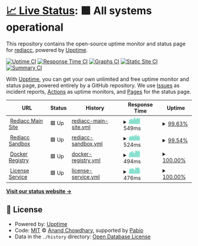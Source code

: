 # [📈 Live Status](https://status.rediacc.com): <!--live status--> **🟩 All systems operational**

This repository contains the open-source uptime monitor and status page for [rediacc](https://status.rediacc.com), powered by [Upptime](https://github.com/upptime/upptime).

[![Uptime CI](https://github.com/rediacc/upptime/workflows/Uptime%20CI/badge.svg)](https://github.com/rediacc/upptime/actions?query=workflow%3A%22Uptime+CI%22)
[![Response Time CI](https://github.com/rediacc/upptime/workflows/Response%20Time%20CI/badge.svg)](https://github.com/rediacc/upptime/actions?query=workflow%3A%22Response+Time+CI%22)
[![Graphs CI](https://github.com/rediacc/upptime/workflows/Graphs%20CI/badge.svg)](https://github.com/rediacc/upptime/actions?query=workflow%3A%22Graphs+CI%22)
[![Static Site CI](https://github.com/rediacc/upptime/workflows/Static%20Site%20CI/badge.svg)](https://github.com/rediacc/upptime/actions?query=workflow%3A%22Static+Site+CI%22)
[![Summary CI](https://github.com/rediacc/upptime/workflows/Summary%20CI/badge.svg)](https://github.com/rediacc/upptime/actions?query=workflow%3A%22Summary+CI%22)

With [Upptime](https://upptime.js.org), you can get your own unlimited and free uptime monitor and status page, powered entirely by a GitHub repository. We use [Issues](https://github.com/rediacc/upptime/issues) as incident reports, [Actions](https://github.com/rediacc/upptime/actions) as uptime monitors, and [Pages](https://status.rediacc.com) for the status page.

<!--start: status pages-->
<!-- This summary is generated by Upptime (https://github.com/upptime/upptime) -->
<!-- Do not edit this manually, your changes will be overwritten -->
<!-- prettier-ignore -->
| URL | Status | History | Response Time | Uptime |
| --- | ------ | ------- | ------------- | ------ |
| <img alt="" src="https://www.rediacc.com/favicon.ico" height="13"> [Rediacc Main Site](https://www.rediacc.com) | 🟩 Up | [rediacc-main-site.yml](https://github.com/rediacc/upptime/commits/HEAD/history/rediacc-main-site.yml) | <details><summary><img alt="Response time graph" src="./graphs/rediacc-main-site/response-time-week.png" height="20"> 549ms</summary><br><a href="https://status.rediacc.com/history/rediacc-main-site"><img alt="Response time 549" src="https://img.shields.io/endpoint?url=https%3A%2F%2Fraw.githubusercontent.com%2Frediacc%2Fupptime%2FHEAD%2Fapi%2Frediacc-main-site%2Fresponse-time.json"></a><br><a href="https://status.rediacc.com/history/rediacc-main-site"><img alt="24-hour response time 561" src="https://img.shields.io/endpoint?url=https%3A%2F%2Fraw.githubusercontent.com%2Frediacc%2Fupptime%2FHEAD%2Fapi%2Frediacc-main-site%2Fresponse-time-day.json"></a><br><a href="https://status.rediacc.com/history/rediacc-main-site"><img alt="7-day response time 549" src="https://img.shields.io/endpoint?url=https%3A%2F%2Fraw.githubusercontent.com%2Frediacc%2Fupptime%2FHEAD%2Fapi%2Frediacc-main-site%2Fresponse-time-week.json"></a><br><a href="https://status.rediacc.com/history/rediacc-main-site"><img alt="30-day response time 549" src="https://img.shields.io/endpoint?url=https%3A%2F%2Fraw.githubusercontent.com%2Frediacc%2Fupptime%2FHEAD%2Fapi%2Frediacc-main-site%2Fresponse-time-month.json"></a><br><a href="https://status.rediacc.com/history/rediacc-main-site"><img alt="1-year response time 549" src="https://img.shields.io/endpoint?url=https%3A%2F%2Fraw.githubusercontent.com%2Frediacc%2Fupptime%2FHEAD%2Fapi%2Frediacc-main-site%2Fresponse-time-year.json"></a></details> | <details><summary><a href="https://status.rediacc.com/history/rediacc-main-site">99.63%</a></summary><a href="https://status.rediacc.com/history/rediacc-main-site"><img alt="All-time uptime 99.63%" src="https://img.shields.io/endpoint?url=https%3A%2F%2Fraw.githubusercontent.com%2Frediacc%2Fupptime%2FHEAD%2Fapi%2Frediacc-main-site%2Fuptime.json"></a><br><a href="https://status.rediacc.com/history/rediacc-main-site"><img alt="24-hour uptime 99.46%" src="https://img.shields.io/endpoint?url=https%3A%2F%2Fraw.githubusercontent.com%2Frediacc%2Fupptime%2FHEAD%2Fapi%2Frediacc-main-site%2Fuptime-day.json"></a><br><a href="https://status.rediacc.com/history/rediacc-main-site"><img alt="7-day uptime 99.63%" src="https://img.shields.io/endpoint?url=https%3A%2F%2Fraw.githubusercontent.com%2Frediacc%2Fupptime%2FHEAD%2Fapi%2Frediacc-main-site%2Fuptime-week.json"></a><br><a href="https://status.rediacc.com/history/rediacc-main-site"><img alt="30-day uptime 99.63%" src="https://img.shields.io/endpoint?url=https%3A%2F%2Fraw.githubusercontent.com%2Frediacc%2Fupptime%2FHEAD%2Fapi%2Frediacc-main-site%2Fuptime-month.json"></a><br><a href="https://status.rediacc.com/history/rediacc-main-site"><img alt="1-year uptime 99.63%" src="https://img.shields.io/endpoint?url=https%3A%2F%2Fraw.githubusercontent.com%2Frediacc%2Fupptime%2FHEAD%2Fapi%2Frediacc-main-site%2Fuptime-year.json"></a></details>
| <img alt="" src="https://www.rediacc.com/favicon.ico" height="13"> [Rediacc Sandbox](https://sandbox.rediacc.com) | 🟩 Up | [rediacc-sandbox.yml](https://github.com/rediacc/upptime/commits/HEAD/history/rediacc-sandbox.yml) | <details><summary><img alt="Response time graph" src="./graphs/rediacc-sandbox/response-time-week.png" height="20"> 524ms</summary><br><a href="https://status.rediacc.com/history/rediacc-sandbox"><img alt="Response time 524" src="https://img.shields.io/endpoint?url=https%3A%2F%2Fraw.githubusercontent.com%2Frediacc%2Fupptime%2FHEAD%2Fapi%2Frediacc-sandbox%2Fresponse-time.json"></a><br><a href="https://status.rediacc.com/history/rediacc-sandbox"><img alt="24-hour response time 529" src="https://img.shields.io/endpoint?url=https%3A%2F%2Fraw.githubusercontent.com%2Frediacc%2Fupptime%2FHEAD%2Fapi%2Frediacc-sandbox%2Fresponse-time-day.json"></a><br><a href="https://status.rediacc.com/history/rediacc-sandbox"><img alt="7-day response time 524" src="https://img.shields.io/endpoint?url=https%3A%2F%2Fraw.githubusercontent.com%2Frediacc%2Fupptime%2FHEAD%2Fapi%2Frediacc-sandbox%2Fresponse-time-week.json"></a><br><a href="https://status.rediacc.com/history/rediacc-sandbox"><img alt="30-day response time 524" src="https://img.shields.io/endpoint?url=https%3A%2F%2Fraw.githubusercontent.com%2Frediacc%2Fupptime%2FHEAD%2Fapi%2Frediacc-sandbox%2Fresponse-time-month.json"></a><br><a href="https://status.rediacc.com/history/rediacc-sandbox"><img alt="1-year response time 524" src="https://img.shields.io/endpoint?url=https%3A%2F%2Fraw.githubusercontent.com%2Frediacc%2Fupptime%2FHEAD%2Fapi%2Frediacc-sandbox%2Fresponse-time-year.json"></a></details> | <details><summary><a href="https://status.rediacc.com/history/rediacc-sandbox">99.54%</a></summary><a href="https://status.rediacc.com/history/rediacc-sandbox"><img alt="All-time uptime 99.54%" src="https://img.shields.io/endpoint?url=https%3A%2F%2Fraw.githubusercontent.com%2Frediacc%2Fupptime%2FHEAD%2Fapi%2Frediacc-sandbox%2Fuptime.json"></a><br><a href="https://status.rediacc.com/history/rediacc-sandbox"><img alt="24-hour uptime 99.32%" src="https://img.shields.io/endpoint?url=https%3A%2F%2Fraw.githubusercontent.com%2Frediacc%2Fupptime%2FHEAD%2Fapi%2Frediacc-sandbox%2Fuptime-day.json"></a><br><a href="https://status.rediacc.com/history/rediacc-sandbox"><img alt="7-day uptime 99.54%" src="https://img.shields.io/endpoint?url=https%3A%2F%2Fraw.githubusercontent.com%2Frediacc%2Fupptime%2FHEAD%2Fapi%2Frediacc-sandbox%2Fuptime-week.json"></a><br><a href="https://status.rediacc.com/history/rediacc-sandbox"><img alt="30-day uptime 99.54%" src="https://img.shields.io/endpoint?url=https%3A%2F%2Fraw.githubusercontent.com%2Frediacc%2Fupptime%2FHEAD%2Fapi%2Frediacc-sandbox%2Fuptime-month.json"></a><br><a href="https://status.rediacc.com/history/rediacc-sandbox"><img alt="1-year uptime 99.54%" src="https://img.shields.io/endpoint?url=https%3A%2F%2Fraw.githubusercontent.com%2Frediacc%2Fupptime%2FHEAD%2Fapi%2Frediacc-sandbox%2Fuptime-year.json"></a></details>
| <img alt="" src="https://www.docker.com/favicon.ico" height="13"> [Docker Registry](https://registry.rediacc.com/v2/) | 🟩 Up | [docker-registry.yml](https://github.com/rediacc/upptime/commits/HEAD/history/docker-registry.yml) | <details><summary><img alt="Response time graph" src="./graphs/docker-registry/response-time-week.png" height="20"> 494ms</summary><br><a href="https://status.rediacc.com/history/docker-registry"><img alt="Response time 494" src="https://img.shields.io/endpoint?url=https%3A%2F%2Fraw.githubusercontent.com%2Frediacc%2Fupptime%2FHEAD%2Fapi%2Fdocker-registry%2Fresponse-time.json"></a><br><a href="https://status.rediacc.com/history/docker-registry"><img alt="24-hour response time 506" src="https://img.shields.io/endpoint?url=https%3A%2F%2Fraw.githubusercontent.com%2Frediacc%2Fupptime%2FHEAD%2Fapi%2Fdocker-registry%2Fresponse-time-day.json"></a><br><a href="https://status.rediacc.com/history/docker-registry"><img alt="7-day response time 494" src="https://img.shields.io/endpoint?url=https%3A%2F%2Fraw.githubusercontent.com%2Frediacc%2Fupptime%2FHEAD%2Fapi%2Fdocker-registry%2Fresponse-time-week.json"></a><br><a href="https://status.rediacc.com/history/docker-registry"><img alt="30-day response time 494" src="https://img.shields.io/endpoint?url=https%3A%2F%2Fraw.githubusercontent.com%2Frediacc%2Fupptime%2FHEAD%2Fapi%2Fdocker-registry%2Fresponse-time-month.json"></a><br><a href="https://status.rediacc.com/history/docker-registry"><img alt="1-year response time 494" src="https://img.shields.io/endpoint?url=https%3A%2F%2Fraw.githubusercontent.com%2Frediacc%2Fupptime%2FHEAD%2Fapi%2Fdocker-registry%2Fresponse-time-year.json"></a></details> | <details><summary><a href="https://status.rediacc.com/history/docker-registry">100.00%</a></summary><a href="https://status.rediacc.com/history/docker-registry"><img alt="All-time uptime 100.00%" src="https://img.shields.io/endpoint?url=https%3A%2F%2Fraw.githubusercontent.com%2Frediacc%2Fupptime%2FHEAD%2Fapi%2Fdocker-registry%2Fuptime.json"></a><br><a href="https://status.rediacc.com/history/docker-registry"><img alt="24-hour uptime 100.00%" src="https://img.shields.io/endpoint?url=https%3A%2F%2Fraw.githubusercontent.com%2Frediacc%2Fupptime%2FHEAD%2Fapi%2Fdocker-registry%2Fuptime-day.json"></a><br><a href="https://status.rediacc.com/history/docker-registry"><img alt="7-day uptime 100.00%" src="https://img.shields.io/endpoint?url=https%3A%2F%2Fraw.githubusercontent.com%2Frediacc%2Fupptime%2FHEAD%2Fapi%2Fdocker-registry%2Fuptime-week.json"></a><br><a href="https://status.rediacc.com/history/docker-registry"><img alt="30-day uptime 100.00%" src="https://img.shields.io/endpoint?url=https%3A%2F%2Fraw.githubusercontent.com%2Frediacc%2Fupptime%2FHEAD%2Fapi%2Fdocker-registry%2Fuptime-month.json"></a><br><a href="https://status.rediacc.com/history/docker-registry"><img alt="1-year uptime 100.00%" src="https://img.shields.io/endpoint?url=https%3A%2F%2Fraw.githubusercontent.com%2Frediacc%2Fupptime%2FHEAD%2Fapi%2Fdocker-registry%2Fuptime-year.json"></a></details>
| <img alt="" src="https://www.rediacc.com/favicon.ico" height="13"> [License Service](https://lic.rediacc.com) | 🟩 Up | [license-service.yml](https://github.com/rediacc/upptime/commits/HEAD/history/license-service.yml) | <details><summary><img alt="Response time graph" src="./graphs/license-service/response-time-week.png" height="20"> 476ms</summary><br><a href="https://status.rediacc.com/history/license-service"><img alt="Response time 476" src="https://img.shields.io/endpoint?url=https%3A%2F%2Fraw.githubusercontent.com%2Frediacc%2Fupptime%2FHEAD%2Fapi%2Flicense-service%2Fresponse-time.json"></a><br><a href="https://status.rediacc.com/history/license-service"><img alt="24-hour response time 478" src="https://img.shields.io/endpoint?url=https%3A%2F%2Fraw.githubusercontent.com%2Frediacc%2Fupptime%2FHEAD%2Fapi%2Flicense-service%2Fresponse-time-day.json"></a><br><a href="https://status.rediacc.com/history/license-service"><img alt="7-day response time 476" src="https://img.shields.io/endpoint?url=https%3A%2F%2Fraw.githubusercontent.com%2Frediacc%2Fupptime%2FHEAD%2Fapi%2Flicense-service%2Fresponse-time-week.json"></a><br><a href="https://status.rediacc.com/history/license-service"><img alt="30-day response time 476" src="https://img.shields.io/endpoint?url=https%3A%2F%2Fraw.githubusercontent.com%2Frediacc%2Fupptime%2FHEAD%2Fapi%2Flicense-service%2Fresponse-time-month.json"></a><br><a href="https://status.rediacc.com/history/license-service"><img alt="1-year response time 476" src="https://img.shields.io/endpoint?url=https%3A%2F%2Fraw.githubusercontent.com%2Frediacc%2Fupptime%2FHEAD%2Fapi%2Flicense-service%2Fresponse-time-year.json"></a></details> | <details><summary><a href="https://status.rediacc.com/history/license-service">100.00%</a></summary><a href="https://status.rediacc.com/history/license-service"><img alt="All-time uptime 100.00%" src="https://img.shields.io/endpoint?url=https%3A%2F%2Fraw.githubusercontent.com%2Frediacc%2Fupptime%2FHEAD%2Fapi%2Flicense-service%2Fuptime.json"></a><br><a href="https://status.rediacc.com/history/license-service"><img alt="24-hour uptime 100.00%" src="https://img.shields.io/endpoint?url=https%3A%2F%2Fraw.githubusercontent.com%2Frediacc%2Fupptime%2FHEAD%2Fapi%2Flicense-service%2Fuptime-day.json"></a><br><a href="https://status.rediacc.com/history/license-service"><img alt="7-day uptime 100.00%" src="https://img.shields.io/endpoint?url=https%3A%2F%2Fraw.githubusercontent.com%2Frediacc%2Fupptime%2FHEAD%2Fapi%2Flicense-service%2Fuptime-week.json"></a><br><a href="https://status.rediacc.com/history/license-service"><img alt="30-day uptime 100.00%" src="https://img.shields.io/endpoint?url=https%3A%2F%2Fraw.githubusercontent.com%2Frediacc%2Fupptime%2FHEAD%2Fapi%2Flicense-service%2Fuptime-month.json"></a><br><a href="https://status.rediacc.com/history/license-service"><img alt="1-year uptime 100.00%" src="https://img.shields.io/endpoint?url=https%3A%2F%2Fraw.githubusercontent.com%2Frediacc%2Fupptime%2FHEAD%2Fapi%2Flicense-service%2Fuptime-year.json"></a></details>

<!--end: status pages-->

[**Visit our status website →**](https://status.rediacc.com)

## 📄 License

- Powered by: [Upptime](https://github.com/upptime/upptime)
- Code: [MIT](./LICENSE) © [Anand Chowdhary](https://anandchowdhary.com), supported by [Pabio](https://pabio.com)
- Data in the `./history` directory: [Open Database License](https://opendatacommons.org/licenses/odbl/1-0/)

